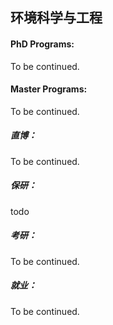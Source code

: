 ## 环境科学与工程

#### PhD Programs:

To be continued.

#### Master Programs:

To be continued.


##### 直博：

To be continued.

##### 保研：

todo

##### 考研：

To be continued.

##### 就业：

To be continued.
